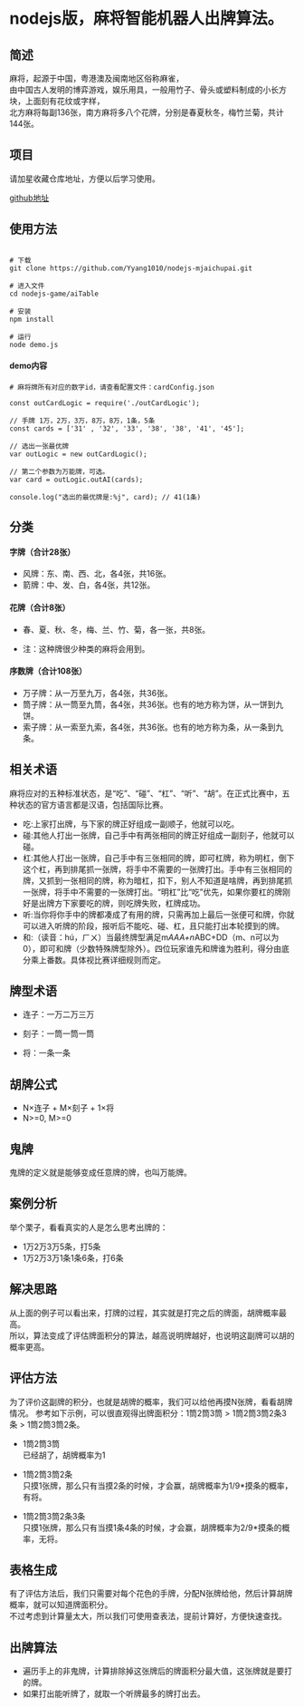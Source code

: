 # nodejs版，麻将智能机器人出牌算法。

## 简述
麻将，起源于中国，粤港澳及闽南地区俗称麻雀，<br>
由中国古人发明的博弈游戏，娱乐用具，一般用竹子、骨头或塑料制成的小长方块，上面刻有花纹或字样，<br>
北方麻将每副136张，南方麻将多八个花牌，分别是春夏秋冬，梅竹兰菊，共计144张。<br>

## 项目
请加星收藏仓库地址，方便以后学习使用。

[github地址](https://github.com/Yyang1010/nodejs-mjaichupai.git)

## 使用方法
```

# 下载
git clone https://github.com/Yyang1010/nodejs-mjaichupai.git

# 进入文件
cd nodejs-game/aiTable

# 安装
npm install

# 运行
node demo.js
```

#### demo内容
```
# 麻将牌所有对应的数字id，请查看配置文件：cardConfig.json

const outCardLogic = require('./outCardLogic');

// 手牌 1万，2万，3万，8万，8万，1条，5条
const cards = ['31' , '32', '33', '38', '38', '41', '45'];

// 选出一张最优牌
var outLogic = new outCardLogic();

// 第二个参数为万能牌，可选。
var card = outLogic.outAI(cards);

console.log("选出的最优牌是:%j", card); // 41(1条)
```

## 分类
#### 字牌（合计28张）

- 风牌：东、南、西、北，各4张，共16张。
- 箭牌：中、发、白，各4张，共12张。

#### 花牌（合计8张）
- 春、夏、秋、冬，梅、兰、竹、菊，各一张，共8张。

- 注：这种牌很少种类的麻将会用到。

#### 序数牌（合计108张）
- 万子牌：从一万至九万，各4张，共36张。
- 筒子牌：从一筒至九筒，各4张，共36张。也有的地方称为饼，从一饼到九饼。
- 索子牌：从一索至九索，各4张，共36张。也有的地方称为条，从一条到九条。

## 相关术语
麻将应对的五种标准状态，是“吃”、“碰”、“杠”、“听”、“胡”。在正式比赛中，五种状态的官方语言都是汉语，包括国际比赛。

- 吃:上家打出牌，与下家的牌正好组成一副顺子，他就可以吃。
- 碰:其他人打出一张牌，自己手中有两张相同的牌正好组成一副刻子，他就可以碰。
- 杠:其他人打出一张牌，自己手中有三张相同的牌，即可杠牌，称为明杠，倒下这个杠，再到排尾抓一张牌，将手中不需要的一张牌打出。手中有三张相同的牌，又抓到一张相同的牌，称为暗杠，扣下，别人不知道是啥牌，再到排尾抓一张牌，将手中不需要的一张牌打出。“明杠”比“吃”优先，如果你要杠的牌刚好是出牌方下家要吃的牌，则吃牌失败，杠牌成功。
- 听:当你将你手中的牌都凑成了有用的牌，只需再加上最后一张便可和牌，你就可以进入听牌的阶段，报听后不能吃、碰、杠，且只能打出本轮摸到的牌。
- 和:（读音：hú，ㄏㄨ）当最终牌型满足m*AAA+n*ABC+DD（m、n可以为0），即可和牌（少数特殊牌型除外）。四位玩家谁先和牌谁为胜利，得分由底分乘上番数。具体视比赛详细规则而定。


## 牌型术语
- 连子：一万二万三万<br />

- 刻子：一筒一筒一筒<br />

- 将：一条一条<br />

## 胡牌公式
- N×连子 + M×刻子 + 1×将
- N>=0, M>=0<br />


## 鬼牌
鬼牌的定义就是能够变成任意牌的牌，也叫万能牌。<br />


## 案例分析
举个栗子，看看真实的人是怎么思考出牌的：
- 1万2万3万5条，打5条<br />
- 1万2万3万1条1条6条，打6条<br />


## 解决思路
从上面的例子可以看出来，打牌的过程，其实就是打完之后的牌面，胡牌概率最高。<br  />
所以，算法变成了评估牌面积分的算法，越高说明牌越好，也说明这副牌可以胡的概率更高。<br />

## 评估方法
为了评价这副牌的积分，也就是胡牌的概率，我们可以给他再摸N张牌，看看胡牌情况。
参考如下示例，可以很直观得出牌面积分：1筒2筒3筒 > 1筒2筒3筒2条3条 > 1筒2筒3筒2条。

- 1筒2筒3筒<br />
已经胡了，胡牌概率为1

- 1筒2筒3筒2条<br />
只摸1张牌，那么只有当摸2条的时候，才会赢，胡牌概率为1/9*摸条的概率，有将。

- 1筒2筒3筒2条3条<br />
只摸1张牌，那么只有当摸1条4条的时候，才会赢，胡牌概率为2/9*摸条的概率，无将。


## 表格生成
有了评估方法后，我们只需要对每个花色的手牌，分配N张牌给他，然后计算胡牌概率，就可以知道牌面积分。<br />
不过考虑到计算量太大，所以我们可使用查表法，提前计算好，方便快速查找。<br />

## 出牌算法
- 遍历手上的非鬼牌，计算排除掉这张牌后的牌面积分最大值，这张牌就是要打的牌。
- 如果打出能听牌了，就取一个听牌最多的牌打出去。

